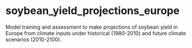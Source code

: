 # soybean_yield_projections_europe
Model training and assessment to make projections of soybean yield in Europe from climate inputs under historical (1980-2010) and future climate scenarios (2010-2100).
